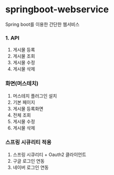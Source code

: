 # springboot-webservice
Spring boot를 이용한 간단한 웹서비스

### 1. API
1) 게시물 등록 
2) 게시물 조회
3) 게시물 수정
4) 게시물 삭제

### 화면(머스테치)
1) 머스테치 플러그인 설치
2) 기본 페이지
3) 게시물 등록화면
4) 전체 조회
5) 게시물 수정 
6) 게시물 삭제

### 스프링 시큐리티 적용
1) 스프링 시큐리티 + Oauth2 클라이언트
2) 구글 로그인 연동
3) 네이버 로그인 연동


